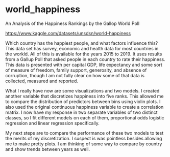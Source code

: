 # world_happiness
An Analysis of the Happiness Rankings by the Gallop World Poll


https://www.kaggle.com/datasets/unsdsn/world-happiness


Which country has the happiest people, and what factors influence this?
This data set has survey, economic and health data for most countries in the workld. All of this is available for the years 2015 to 2019.
It uses results from a Gallup Poll that asked people in each country to rate their happiness.
This data is presented with per capital GDP, life expectancy and some sort of measure of freedom, family support, generosity, and absence of corruption, though I am not fully clear on how some of that data is collected, measured and reported. 

What I really have now are some visualizations and two models.
I created another variable that discretizes happiness into five ranks. This allowed me to compare the distribution of predictors between bins using violin plots.
I also used the original continuous happiness variable to create a correlation matrix.
I now have my response in two separate variables of two distinct classes, so I fit different models on each of them, proportional odds logistic regression and linear regression specifically. 

My next steps are to compare the performance of these two models to test the merits of my discretization. I suspect is was pointless besides allowing me to make pretty plots.
I am thinking of some way to compare by country and show trends between years as well.
